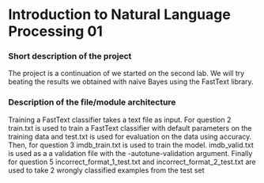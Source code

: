 
# Introduction to Natural Language Processing 01

### Short description of the project

The project is a continuation of we started on the second lab. We will try beating the results we obtained with naive Bayes using the FastText library.

### Description of the file/module architecture

Training a FastText classifier takes a text file as input.
For question 2 train.txt is used to train a FastText classifier with default parameters on the training data and test.txt is used for evaluation on the data using accuracy. 
Then, for question 3 imdb_train.txt is used to train the model. imdb_valid.txt is used as a a validation file with the -autotune-validation argument.
Finally for question 5 incorrect_format_1_test.txt and incorrect_format_2_test.txt are used to take 2 wrongly classified examples from the test set

